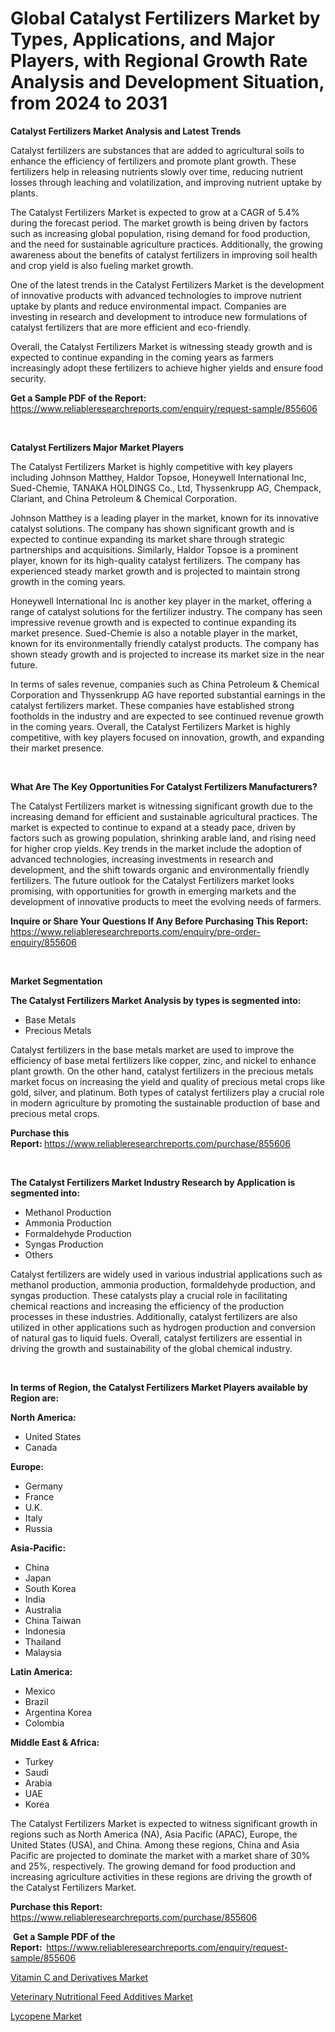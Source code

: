 <p><h1>Global Catalyst Fertilizers Market by Types, Applications, and Major Players, with Regional Growth Rate Analysis and Development Situation, from 2024 to 2031</h1></p><p><strong>Catalyst Fertilizers Market Analysis and Latest Trends</strong></p>
<p><p>Catalyst fertilizers are substances that are added to agricultural soils to enhance the efficiency of fertilizers and promote plant growth. These fertilizers help in releasing nutrients slowly over time, reducing nutrient losses through leaching and volatilization, and improving nutrient uptake by plants.</p><p>The Catalyst Fertilizers Market is expected to grow at a CAGR of 5.4% during the forecast period. The market growth is being driven by factors such as increasing global population, rising demand for food production, and the need for sustainable agriculture practices. Additionally, the growing awareness about the benefits of catalyst fertilizers in improving soil health and crop yield is also fueling market growth.</p><p>One of the latest trends in the Catalyst Fertilizers Market is the development of innovative products with advanced technologies to improve nutrient uptake by plants and reduce environmental impact. Companies are investing in research and development to introduce new formulations of catalyst fertilizers that are more efficient and eco-friendly.</p><p>Overall, the Catalyst Fertilizers Market is witnessing steady growth and is expected to continue expanding in the coming years as farmers increasingly adopt these fertilizers to achieve higher yields and ensure food security.</p></p>
<p><strong>Get a Sample PDF of the Report:&nbsp;</strong> <a href="https://www.reliableresearchreports.com/enquiry/request-sample/855606">https://www.reliableresearchreports.com/enquiry/request-sample/855606</a></p>
<p>&nbsp;</p>
<p><strong>Catalyst Fertilizers Major Market Players</strong></p>
<p><p>The Catalyst Fertilizers Market is highly competitive with key players including Johnson Matthey, Haldor Topsoe, Honeywell International Inc, Sued-Chemie, TANAKA HOLDINGS Co., Ltd, Thyssenkrupp AG, Chempack, Clariant, and China Petroleum & Chemical Corporation. </p><p>Johnson Matthey is a leading player in the market, known for its innovative catalyst solutions. The company has shown significant growth and is expected to continue expanding its market share through strategic partnerships and acquisitions. Similarly, Haldor Topsoe is a prominent player, known for its high-quality catalyst fertilizers. The company has experienced steady market growth and is projected to maintain strong growth in the coming years.</p><p>Honeywell International Inc is another key player in the market, offering a range of catalyst solutions for the fertilizer industry. The company has seen impressive revenue growth and is expected to continue expanding its market presence. Sued-Chemie is also a notable player in the market, known for its environmentally friendly catalyst products. The company has shown steady growth and is projected to increase its market size in the near future.</p><p>In terms of sales revenue, companies such as China Petroleum & Chemical Corporation and Thyssenkrupp AG have reported substantial earnings in the catalyst fertilizers market. These companies have established strong footholds in the industry and are expected to see continued revenue growth in the coming years. Overall, the Catalyst Fertilizers Market is highly competitive, with key players focused on innovation, growth, and expanding their market presence.</p></p>
<p>&nbsp;</p>
<p><strong>What Are The Key Opportunities For Catalyst Fertilizers Manufacturers?</strong></p>
<p><p>The Catalyst Fertilizers market is witnessing significant growth due to the increasing demand for efficient and sustainable agricultural practices. The market is expected to continue to expand at a steady pace, driven by factors such as growing population, shrinking arable land, and rising need for higher crop yields. Key trends in the market include the adoption of advanced technologies, increasing investments in research and development, and the shift towards organic and environmentally friendly fertilizers. The future outlook for the Catalyst Fertilizers market looks promising, with opportunities for growth in emerging markets and the development of innovative products to meet the evolving needs of farmers.</p></p>
<p><strong>Inquire or Share Your Questions If Any Before Purchasing This Report:</strong> <a href="https://www.reliableresearchreports.com/enquiry/pre-order-enquiry/855606">https://www.reliableresearchreports.com/enquiry/pre-order-enquiry/855606</a></p>
<p>&nbsp;</p>
<p><strong>Market Segmentation</strong></p>
<p><strong>The Catalyst Fertilizers Market Analysis by types is segmented into:</strong></p>
<p><ul><li>Base Metals</li><li>Precious Metals</li></ul></p>
<p><p>Catalyst fertilizers in the base metals market are used to improve the efficiency of base metal fertilizers like copper, zinc, and nickel to enhance plant growth. On the other hand, catalyst fertilizers in the precious metals market focus on increasing the yield and quality of precious metal crops like gold, silver, and platinum. Both types of catalyst fertilizers play a crucial role in modern agriculture by promoting the sustainable production of base and precious metal crops.</p></p>
<p><strong>Purchase this Report:&nbsp;</strong><a href="https://www.reliableresearchreports.com/purchase/855606">https://www.reliableresearchreports.com/purchase/855606</a></p>
<p>&nbsp;</p>
<p><strong>The Catalyst Fertilizers Market Industry Research by Application is segmented into:</strong></p>
<p><ul><li>Methanol Production</li><li>Ammonia Production</li><li>Formaldehyde Production</li><li>Syngas Production</li><li>Others</li></ul></p>
<p><p>Catalyst fertilizers are widely used in various industrial applications such as methanol production, ammonia production, formaldehyde production, and syngas production. These catalysts play a crucial role in facilitating chemical reactions and increasing the efficiency of the production processes in these industries. Additionally, catalyst fertilizers are also utilized in other applications such as hydrogen production and conversion of natural gas to liquid fuels. Overall, catalyst fertilizers are essential in driving the growth and sustainability of the global chemical industry.</p></p>
<p>&nbsp;</p>
<p><strong>In terms of Region, the Catalyst Fertilizers Market Players available by Region are:</strong></p>
<p>
    <p> <strong> North America: </strong>
        <ul>
            <li>United States</li>
            <li>Canada</li>
        </ul>
        </p> 
    <p> <strong> Europe: </strong>
        <ul>
            <li>Germany</li>
            <li>France</li>
            <li>U.K.</li>
            <li>Italy</li>
            <li>Russia</li>
        </ul>
        </p> 
    <p> <strong> Asia-Pacific: </strong>
        <ul>
            <li>China</li>
            <li>Japan</li>
            <li>South Korea</li>
            <li>India</li>
            <li>Australia</li>
            <li>China Taiwan</li>
            <li>Indonesia</li>
            <li>Thailand</li>
            <li>Malaysia</li>
        </ul>
        </p> 
    <p> <strong> Latin America: </strong>
        <ul>
            <li>Mexico</li>
            <li>Brazil</li>
            <li>Argentina Korea</li>
            <li>Colombia</li>
        </ul>
        </p> 
    <p> <strong> Middle East & Africa: </strong>
        <ul>
            <li>Turkey</li>
            <li>Saudi</li>
            <li>Arabia</li>
            <li>UAE</li>
            <li>Korea</li>
        </ul>
    </p>
    </p>
<p><p>The Catalyst Fertilizers Market is expected to witness significant growth in regions such as North America (NA), Asia Pacific (APAC), Europe, the United States (USA), and China. Among these regions, China and Asia Pacific are projected to dominate the market with a market share of 30% and 25%, respectively. The growing demand for food production and increasing agriculture activities in these regions are driving the growth of the Catalyst Fertilizers Market.</p></p>
<p><strong>Purchase this Report: </strong><a href="https://www.reliableresearchreports.com/purchase/855606">https://www.reliableresearchreports.com/purchase/855606</a></p>
<p>&nbsp;<strong>Get a Sample PDF of the Report:&nbsp;&nbsp;</strong><a href="https://www.reliableresearchreports.com/enquiry/request-sample/855606">https://www.reliableresearchreports.com/enquiry/request-sample/855606</a></p>
<p><strong></strong></p>
<p><p><a href="https://view.publitas.com/reportprime-1/vitamin-c-and-derivatives-market-size-market-share-and-global-market-analysis-report-2023-2030/">Vitamin C and Derivatives Market</a></p><p><a href="https://view.publitas.com/reportprime-1/veterinary-nutritional-feed-additives-market-furnish-information-about-market-size-market-share-market-dynamics-and-projections-spanning-from-2023-to-2030/">Veterinary Nutritional Feed Additives Market</a></p><p><a href="https://view.publitas.com/reportprime-1/lycopene-market-furnish-information-about-market-size-market-share-market-dynamics-and-projections-spanning-from-2023-to-2030/">Lycopene Market</a></p></p>